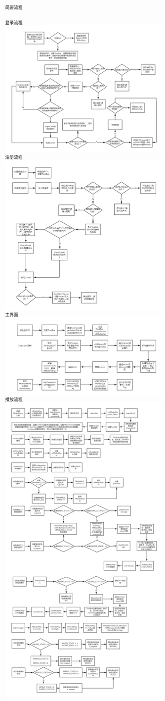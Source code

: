 
简要流程
##
登录流程
![Login](https://github.com/cvbnt/music/raw/master/other/Login.PNG)
注册流程
![Register](https://github.com/cvbnt/music/raw/master/other/Register.PNG)
主界面
![MainActivity](https://github.com/cvbnt/music/blob/master/other/MainActivity.PNG)
播放流程
![Play](https://github.com/cvbnt/music/raw/master/other/Play.PNG)

